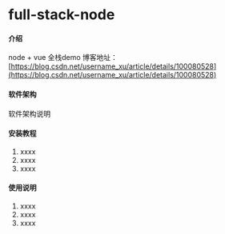# full-stack-node

#### 介绍
node + vue 全栈demo
博客地址：[https://blog.csdn.net/username_xu/article/details/100080528](https://blog.csdn.net/username_xu/article/details/100080528)

#### 软件架构
软件架构说明


#### 安装教程

1. xxxx
2. xxxx
3. xxxx

#### 使用说明

1. xxxx
2. xxxx
3. xxxx
